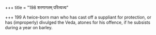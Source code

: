 +++
title = "198 शरणागतम् परित्यज्य"

+++
199	A twice-born man who has cast off a suppliant for protection, or has (improperly) divulged the Veda, atones for his offence, if he subsists during a year on barley.